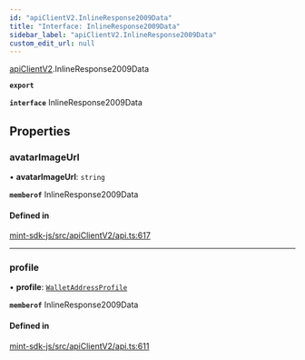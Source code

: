 ```yaml
---
id: "apiClientV2.InlineResponse2009Data"
title: "Interface: InlineResponse2009Data"
sidebar_label: "apiClientV2.InlineResponse2009Data"
custom_edit_url: null
---
```


[apiClientV2](../modules/apiClientV2).InlineResponse2009Data

**`export`**

**`interface`** InlineResponse2009Data

## Properties

### avatarImageUrl

• **avatarImageUrl**: `string`

**`memberof`** InlineResponse2009Data

#### Defined in

[mint-sdk-js/src/apiClientV2/api.ts:617](https://github.com/KyuzanInc/mint-sdk-js/blob/116138b/src/apiClientV2/api.ts#L617)

___

### profile

• **profile**: [`WalletAddressProfile`](.WalletAddressProfile)

**`memberof`** InlineResponse2009Data

#### Defined in

[mint-sdk-js/src/apiClientV2/api.ts:611](https://github.com/KyuzanInc/mint-sdk-js/blob/116138b/src/apiClientV2/api.ts#L611)
